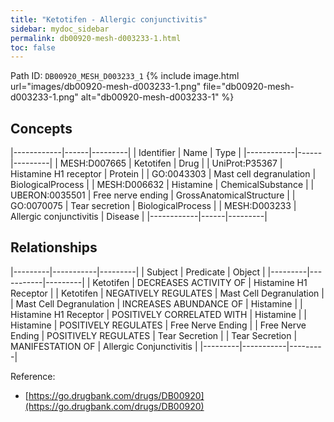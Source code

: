 ```yaml
---
title: "Ketotifen - Allergic conjunctivitis"
sidebar: mydoc_sidebar
permalink: db00920-mesh-d003233-1.html
toc: false 
---
```



Path ID: `DB00920_MESH_D003233_1`
{% include image.html url="images/db00920-mesh-d003233-1.png" file="db00920-mesh-d003233-1.png" alt="db00920-mesh-d003233-1" %}

## Concepts

|------------|------|---------|
| Identifier | Name | Type    |
|------------|------|---------|
| MESH:D007665 | Ketotifen | Drug |
| UniProt:P35367 | Histamine H1 receptor | Protein |
| GO:0043303 | Mast cell degranulation | BiologicalProcess |
| MESH:D006632 | Histamine | ChemicalSubstance |
| UBERON:0035501 | Free nerve ending | GrossAnatomicalStructure |
| GO:0070075 | Tear secretion | BiologicalProcess |
| MESH:D003233 | Allergic conjunctivitis | Disease |
|------------|------|---------|

## Relationships

|---------|-----------|---------|
| Subject | Predicate | Object  |
|---------|-----------|---------|
| Ketotifen | DECREASES ACTIVITY OF | Histamine H1 Receptor |
| Ketotifen | NEGATIVELY REGULATES | Mast Cell Degranulation |
| Mast Cell Degranulation | INCREASES ABUNDANCE OF | Histamine |
| Histamine H1 Receptor | POSITIVELY CORRELATED WITH | Histamine |
| Histamine | POSITIVELY REGULATES | Free Nerve Ending |
| Free Nerve Ending | POSITIVELY REGULATES | Tear Secretion |
| Tear Secretion | MANIFESTATION OF | Allergic Conjunctivitis |
|---------|-----------|---------|

Reference: 
  - [https://go.drugbank.com/drugs/DB00920](https://go.drugbank.com/drugs/DB00920)
